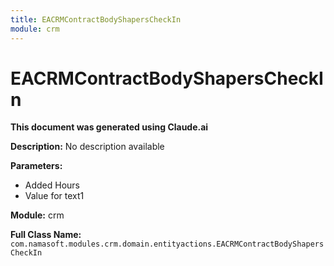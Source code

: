 ```yaml
---
title: EACRMContractBodyShapersCheckIn
module: crm
---
```



<div class='entity-flows'>

# EACRMContractBodyShapersCheckIn

**This document was generated using Claude.ai**

**Description:** No description available

**Parameters:**
- Added Hours
- Value for text1

**Module:** crm

**Full Class Name:** `com.namasoft.modules.crm.domain.entityactions.EACRMContractBodyShapersCheckIn`


</div>

